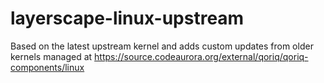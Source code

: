 # layerscape-linux-upstream
Based on the latest upstream kernel and adds custom updates from older kernels managed at https://source.codeaurora.org/external/qoriq/qoriq-components/linux
